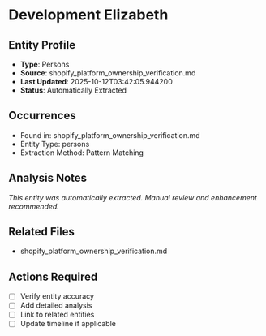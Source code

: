 # Development Elizabeth

## Entity Profile
- **Type**: Persons
- **Source**: shopify_platform_ownership_verification.md
- **Last Updated**: 2025-10-12T03:42:05.944200
- **Status**: Automatically Extracted

## Occurrences
- Found in: shopify_platform_ownership_verification.md
- Entity Type: persons
- Extraction Method: Pattern Matching

## Analysis Notes
*This entity was automatically extracted. Manual review and enhancement recommended.*

## Related Files
- shopify_platform_ownership_verification.md

## Actions Required
- [ ] Verify entity accuracy
- [ ] Add detailed analysis
- [ ] Link to related entities
- [ ] Update timeline if applicable

